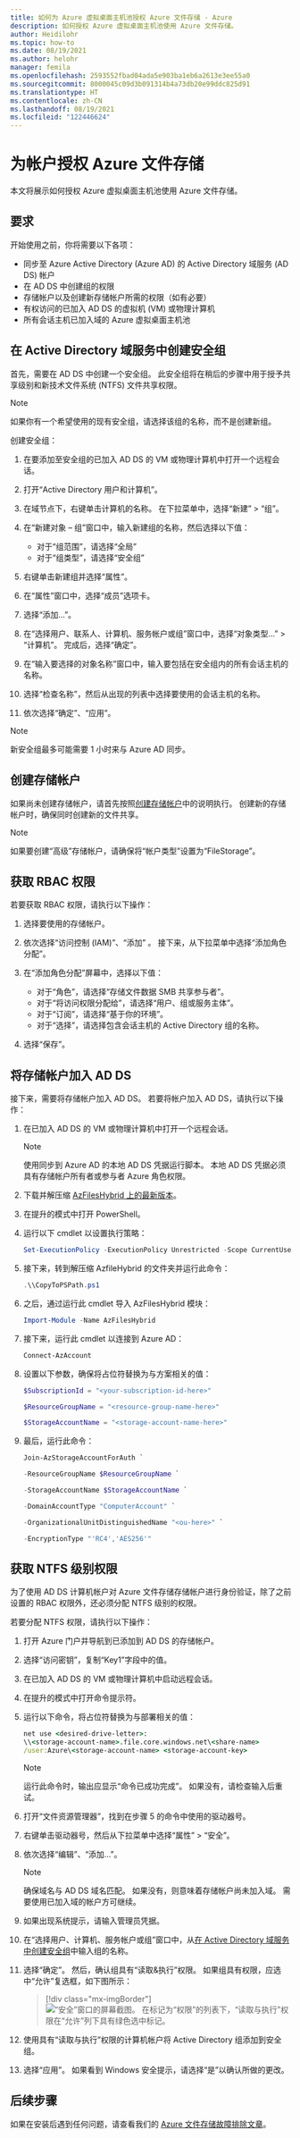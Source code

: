 ```yaml
---
title: 如何为 Azure 虚拟桌面主机池授权 Azure 文件存储 - Azure
description: 如何授权 Azure 虚拟桌面主机池使用 Azure 文件存储。
author: Heidilohr
ms.topic: how-to
ms.date: 08/19/2021
ms.author: helohr
manager: femila
ms.openlocfilehash: 2593552fbad04ada5e903ba1eb6a2613e3ee55a0
ms.sourcegitcommit: 8000045c09d3b091314b4a73db20e99ddc825d91
ms.translationtype: HT
ms.contentlocale: zh-CN
ms.lasthandoff: 08/19/2021
ms.locfileid: "122446624"
---
```

# <a name="authorize-an-account-for-azure-files"></a>为帐户授权 Azure 文件存储

本文将展示如何授权 Azure 虚拟桌面主机池使用 Azure 文件存储。

## <a name="requirements"></a>要求

开始使用之前，你将需要以下各项：

- 同步至 Azure Active Directory (Azure AD) 的 Active Directory 域服务 (AD DS) 帐户
- 在 AD DS 中创建组的权限
- 存储帐户以及创建新存储帐户所需的权限（如有必要）
- 有权访问的已加入 AD DS 的虚拟机 (VM) 或物理计算机
- 所有会话主机已加入域的 Azure 虚拟桌面主机池

## <a name="create-a-security-group-in-active-directory-domain-services"></a>在 Active Directory 域服务中创建安全组

首先，需要在 AD DS 中创建一个安全组。 此安全组将在稍后的步骤中用于授予共享级别和新技术文件系统 (NTFS) 文件共享权限。

>[!NOTE]
>如果你有一个希望使用的现有安全组，请选择该组的名称，而不是创建新组。

创建安全组：

1. 在要添加至安全组的已加入 AD DS 的 VM 或物理计算机中打开一个远程会话。

2. 打开“Active Directory 用户和计算机”。

3. 在域节点下，右键单击计算机的名称。 在下拉菜单中，选择“新建” > “组”。 

4. 在“新建对象 – 组”窗口中，输入新建组的名称，然后选择以下值：

    - 对于“组范围”，请选择“全局” 
    - 对于“组类型”，请选择“安全组” 

5. 右键单击新建组并选择“属性”。

6. 在“属性”窗口中，选择“成员”选项卡。 

7. 选择“添加…”。

8. 在“选择用户、联系人、计算机、服务帐户或组”窗口中，选择“对象类型…”  > “计算机”。 完成后，选择“确定”。

9. 在“输入要选择的对象名称”窗口中，输入要包括在安全组内的所有会话主机的名称。

10. 选择“检查名称”，然后从出现的列表中选择要使用的会话主机的名称。

11. 依次选择“确定”、“应用”。

>[!NOTE]
>新安全组最多可能需要 1 小时来与 Azure AD 同步。

## <a name="create-a-storage-account"></a>创建存储帐户

如果尚未创建存储帐户，请首先按照[创建存储帐户](../storage/common/storage-account-create.md)中的说明执行。 创建新的存储帐户时，确保同时创建新的文件共享。

>[!NOTE]
>如果要创建“高级”存储帐户，请确保将“帐户类型”设置为“FileStorage”。

## <a name="get-rbac-permissions"></a>获取 RBAC 权限

若要获取 RBAC 权限，请执行以下操作：

1. 选择要使用的存储帐户。

2. 依次选择“访问控制 (IAM)”、“添加” 。 接下来，从下拉菜单中选择“添加角色分配”。

3. 在“添加角色分配”屏幕中，选择以下值：

    - 对于“角色”，请选择“存储文件数据 SMB 共享参与者”。
    - 对于“将访问权限分配给”，请选择“用户、组或服务主体”。
    - 对于“订阅”，请选择“基于你的环境”。
    - 对于“选择”，请选择包含会话主机的 Active Directory 组的名称。

4. 选择“保存”。

## <a name="join-your-storage-account-to-ad-ds"></a>将存储帐户加入 AD DS

接下来，需要将存储帐户加入 AD DS。 若要将帐户加入 AD DS，请执行以下操作：

1. 在已加入 AD DS 的 VM 或物理计算机中打开一个远程会话。

      >[!NOTE]
      > 使用同步到 Azure AD 的本地 AD DS 凭据运行脚本。 本地 AD DS 凭据必须具有存储帐户所有者或参与者 Azure 角色权限。

2. 下载并解压缩 [AzFilesHybrid 上的最新版本](https://github.com/Azure-Samples/azure-files-samples/releases)。

3. 在提升的模式中打开 PowerShell。

4. 运行以下 cmdlet 以设置执行策略：
    
    ```powershell
    Set-ExecutionPolicy -ExecutionPolicy Unrestricted -Scope CurrentUser
    ```

5. 接下来，转到解压缩 AzfileHybrid 的文件夹并运行此命令：

    ```powershell
    .\\CopyToPSPath.ps1
    ```

6. 之后，通过运行此 cmdlet 导入 AzFilesHybrid 模块：
   
   ```powershell
   Import-Module -Name AzFilesHybrid
   ```

7. 接下来，运行此 cmdlet 以连接到 Azure AD：
   
   ```powershell
   Connect-AzAccount
   ```

8. 设置以下参数，确保将占位符替换为与方案相关的值：

    ```powershell
    $SubscriptionId = "<your-subscription-id-here>"

    $ResourceGroupName = "<resource-group-name-here>"

    $StorageAccountName = "<storage-account-name-here>"
    ```

9.  最后，运行此命令：

    ```powershell
    Join-AzStorageAccountForAuth `

    -ResourceGroupName $ResourceGroupName `

    -StorageAccountName $StorageAccountName `

    -DomainAccountType "ComputerAccount" `

    -OrganizationalUnitDistinguishedName "<ou-here>" `

    -EncryptionType "'RC4','AES256'"
    ```

## <a name="get-ntfs-level-permissions"></a>获取 NTFS 级别权限

为了使用 AD DS 计算机帐户对 Azure 文件存储存储帐户进行身份验证，除了之前设置的 RBAC 权限外，还必须分配 NTFS 级别的权限。

若要分配 NTFS 权限，请执行以下操作：

1. 打开 Azure 门户并导航到已添加到 AD DS 的存储帐户。

2. 选择“访问密钥”，复制“Key1”字段中的值。

3. 在已加入 AD DS 的 VM 或物理计算机中启动远程会话。

4. 在提升的模式中打开命令提示符。

5. 运行以下命令，将占位符替换为与部署相关的值：

    ```cmd
    net use <desired-drive-letter>:
    \\<storage-account-name>.file.core.windows.net\<share-name>
    /user:Azure\<storage-account-name> <storage-account-key>
    ```

    >[!NOTE]
    >运行此命令时，输出应显示“命令已成功完成”。 如果没有，请检查输入后重试。

6. 打开“文件资源管理器”，找到在步骤 5 的命令中使用的驱动器号。

7. 右键单击驱动器号，然后从下拉菜单中选择“属性” > “安全”。 

8. 依次选择“编辑”、“添加…”。

    >[!NOTE]
    >确保域名与 AD DS 域名匹配。 如果没有，则意味着存储帐户尚未加入域。 需要使用已加入域的帐户方可继续。

9. 如果出现系统提示，请输入管理员凭据。

10. 在“选择用户、计算机、服务帐户或组”窗口中，从[在 Active Directory 域服务中创建安全组](#create-a-security-group-in-active-directory-domain-services)中输入组的名称。

11. 选择“确定”。 然后，确认组具有“读取&执行”权限。 如果组具有权限，应选中“允许”复选框，如下图所示：

    > [!div class="mx-imgBorder"]
    > ![“安全”窗口的屏幕截图。 在标记为“权限”的列表下，“读取与执行”权限在“允许”列下具有绿色选中标记。](media/read-and-execute.png)

12. 使用具有“读取与执行”权限的计算机帐户将 Active Directory 组添加到安全组。

13. 选择“应用”。 如果看到 Windows 安全提示，请选择“是”以确认所做的更改。

## <a name="next-steps"></a>后续步骤

如果在安装后遇到任何问题，请查看我们的 [Azure 文件存储故障排除文章](troubleshoot-authorization.md)。